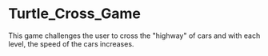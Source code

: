 # Turtle_Cross_Game
This game challenges the user to cross the "highway" of cars and with each level, the speed of the cars increases. 
